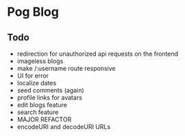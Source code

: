 # Pog Blog

## Todo
- redirection for unauthorized api requests on the frontend
- imageless blogs
- make /:username route responsive
- UI for error
- localize dates
- seed comments (again)
- profile links for avatars
- edit blogs feature
- search feature
- MAJOR REFACTOR
- encodeURI and decodeURI URLs